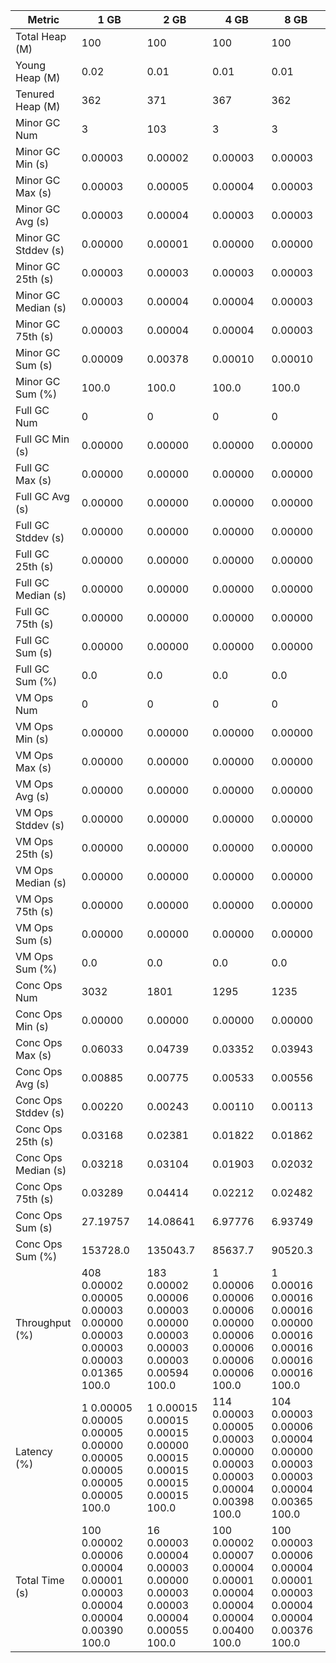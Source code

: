 | Metric | 1 GB | 2 GB | 4 GB | 8 GB |
|------|----|----|----|----|
| Total Heap (M) | 100 | 100 | 100 | 100 |
| Young Heap (M) | 0.02 | 0.01 | 0.01 | 0.01 |
| Tenured Heap (M) | 362 | 371 | 367 | 362 |
| Minor GC Num | 3 | 103 | 3 | 3 |
| Minor GC Min (s) | 0.00003 | 0.00002 | 0.00003 | 0.00003 |
| Minor GC Max (s) | 0.00003 | 0.00005 | 0.00004 | 0.00003 |
| Minor GC Avg (s) | 0.00003 | 0.00004 | 0.00003 | 0.00003 |
| Minor GC Stddev (s) | 0.00000 | 0.00001 | 0.00000 | 0.00000 |
| Minor GC 25th (s) | 0.00003 | 0.00003 | 0.00003 | 0.00003 |
| Minor GC Median (s) | 0.00003 | 0.00004 | 0.00004 | 0.00003 |
| Minor GC 75th (s) | 0.00003 | 0.00004 | 0.00004 | 0.00003 |
| Minor GC Sum (s) | 0.00009 | 0.00378 | 0.00010 | 0.00010 |
| Minor GC Sum (%) | 100.0 | 100.0 | 100.0 | 100.0 |
| Full GC Num | 0 | 0 | 0 | 0 |
| Full GC Min (s) | 0.00000 | 0.00000 | 0.00000 | 0.00000 |
| Full GC Max (s) | 0.00000 | 0.00000 | 0.00000 | 0.00000 |
| Full GC Avg (s) | 0.00000 | 0.00000 | 0.00000 | 0.00000 |
| Full GC Stddev (s) | 0.00000 | 0.00000 | 0.00000 | 0.00000 |
| Full GC 25th (s) | 0.00000 | 0.00000 | 0.00000 | 0.00000 |
| Full GC Median (s) | 0.00000 | 0.00000 | 0.00000 | 0.00000 |
| Full GC 75th (s) | 0.00000 | 0.00000 | 0.00000 | 0.00000 |
| Full GC Sum (s) | 0.00000 | 0.00000 | 0.00000 | 0.00000 |
| Full GC Sum (%) | 0.0 | 0.0 | 0.0 | 0.0 |
| VM Ops Num | 0 | 0 | 0 | 0 |
| VM Ops Min (s) | 0.00000 | 0.00000 | 0.00000 | 0.00000 |
| VM Ops Max (s) | 0.00000 | 0.00000 | 0.00000 | 0.00000 |
| VM Ops Avg (s) | 0.00000 | 0.00000 | 0.00000 | 0.00000 |
| VM Ops Stddev (s) | 0.00000 | 0.00000 | 0.00000 | 0.00000 |
| VM Ops 25th (s) | 0.00000 | 0.00000 | 0.00000 | 0.00000 |
| VM Ops Median (s) | 0.00000 | 0.00000 | 0.00000 | 0.00000 |
| VM Ops 75th (s) | 0.00000 | 0.00000 | 0.00000 | 0.00000 |
| VM Ops Sum (s) | 0.00000 | 0.00000 | 0.00000 | 0.00000 |
| VM Ops Sum (%) | 0.0 | 0.0 | 0.0 | 0.0 |
| Conc Ops Num | 3032 | 1801 | 1295 | 1235 |
| Conc Ops Min (s) | 0.00000 | 0.00000 | 0.00000 | 0.00000 |
| Conc Ops Max (s) | 0.06033 | 0.04739 | 0.03352 | 0.03943 |
| Conc Ops Avg (s) | 0.00885 | 0.00775 | 0.00533 | 0.00556 |
| Conc Ops Stddev (s) | 0.00220 | 0.00243 | 0.00110 | 0.00113 |
| Conc Ops 25th (s) | 0.03168 | 0.02381 | 0.01822 | 0.01862 |
| Conc Ops Median (s) | 0.03218 | 0.03104 | 0.01903 | 0.02032 |
| Conc Ops 75th (s) | 0.03289 | 0.04414 | 0.02212 | 0.02482 |
| Conc Ops Sum (s) | 27.19757 | 14.08641 | 6.97776 | 6.93749 |
| Conc Ops Sum (%) | 153728.0 | 135043.7 | 85637.7 | 90520.3 |
| Throughput (%) | 408	0.00002	0.00005	0.00003	0.00000	0.00003	0.00003	0.00003	0.01365	100.0 | 183	0.00002	0.00006	0.00003	0.00000	0.00003	0.00003	0.00003	0.00594	100.0 | 1	0.00006	0.00006	0.00006	0.00000	0.00006	0.00006	0.00006	0.00006	100.0 | 1	0.00016	0.00016	0.00016	0.00000	0.00016	0.00016	0.00016	0.00016	100.0 |
| Latency (%) | 1	0.00005	0.00005	0.00005	0.00000	0.00005	0.00005	0.00005	0.00005	100.0 | 1	0.00015	0.00015	0.00015	0.00000	0.00015	0.00015	0.00015	0.00015	100.0 | 114	0.00003	0.00005	0.00003	0.00000	0.00003	0.00003	0.00004	0.00398	100.0 | 104	0.00003	0.00006	0.00004	0.00000	0.00003	0.00003	0.00004	0.00365	100.0 |
| Total Time (s) | 100	0.00002	0.00006	0.00004	0.00001	0.00003	0.00004	0.00004	0.00390	100.0 | 16	0.00003	0.00004	0.00003	0.00000	0.00003	0.00003	0.00004	0.00055	100.0 | 100	0.00002	0.00007	0.00004	0.00001	0.00004	0.00004	0.00004	0.00400	100.0 | 100	0.00003	0.00006	0.00004	0.00001	0.00003	0.00004	0.00004	0.00376	100.0 |
